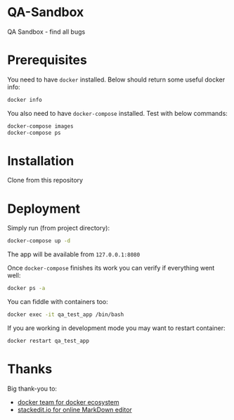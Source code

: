 # QA-Sandbox
QA Sandbox - find all bugs

# Prerequisites
You need to have `docker` installed. Below should return some useful docker info:
```sh
docker info
```
You also need to have `docker-compose` installed. Test with below commands:
```sh
docker-compose images
docker-compose ps
```

# Installation
Clone from this repository

# Deployment
Simply run (from project directory):
```sh
docker-compose up -d
```

The app will be available from `127.0.0.1:8080`

Once `docker-compose` finishes its work you can verify if everything went well:
```sh
docker ps -a
```
You can fiddle with containers too:
```sh
docker exec -it qa_test_app /bin/bash
```
If you are working in development mode you may want to restart container:
```sh
docker restart qa_test_app
```

# Thanks
Big thank-you to:
- [docker team for docker ecosystem](https://www.docker.com/)
- [stackedit.io for online MarkDown editor](https://stackedit.io/app#)
